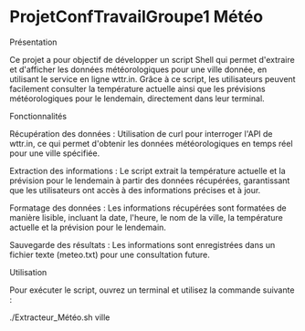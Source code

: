 # ProjetConfTravailGroupe1 Météo
Présentation

Ce projet a pour objectif de développer un script Shell qui permet d'extraire et d'afficher les données météorologiques pour une ville donnée, en utilisant le service en ligne wttr.in. Grâce à ce script, les utilisateurs peuvent facilement consulter la température actuelle ainsi que les prévisions météorologiques pour le lendemain, directement dans leur terminal.

Fonctionnalités

Récupération des données : Utilisation de curl pour interroger l'API de wttr.in, ce qui permet d'obtenir les données météorologiques en temps réel pour une ville spécifiée.

Extraction des informations : Le script extrait la température actuelle et la prévision pour le lendemain à partir des données récupérées, garantissant que les utilisateurs ont accès à des informations précises et à jour.

Formatage des données : Les informations récupérées sont formatées de manière lisible, incluant la date, l'heure, le nom de la ville, la température actuelle et la prévision pour le lendemain.

Sauvegarde des résultats : Les informations sont enregistrées dans un fichier texte (meteo.txt) pour une consultation future.

Utilisation

Pour exécuter le script, ouvrez un terminal et utilisez la commande suivante :

./Extracteur_Météo.sh ville
